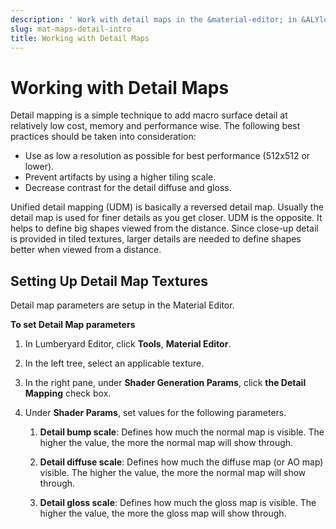 ```yaml
---
description: ' Work with detail maps in the &material-editor; in &ALYlong;. '
slug: mat-maps-detail-intro
title: Working with Detail Maps
---
```

# Working with Detail Maps<a name="mat-maps-detail-intro"></a>

Detail mapping is a simple technique to add macro surface detail at relatively low cost, memory and performance wise\. The following best practices should be taken into consideration:
+ Use as low a resolution as possible for best performance \(512x512 or lower\)\. 
+ Prevent artifacts by using a higher tiling scale\. 
+ Decrease contrast for the detail diffuse and gloss\. 

Unified detail mapping \(UDM\) is basically a reversed detail map\. Usually the detail map is used for finer details as you get closer\. UDM is the opposite\. It helps to define big shapes viewed from the distance\. Since close\-up detail is provided in tiled textures, larger details are needed to define shapes better when viewed from a distance\.

## Setting Up Detail Map Textures<a name="mat-maps-detail-textures"></a>

Detail map parameters are setup in the Material Editor\.

**To set Detail Map parameters**

1. In Lumberyard Editor, click **Tools**, **Material Editor**\.

1. In the left tree, select an applicable texture\.

1. In the right pane, under **Shader Generation Params**, click **the Detail Mapping** check box\.

1. Under **Shader Params**, set values for the following parameters\.

   1. **Detail bump scale**: Defines how much the normal map is visible\. The higher the value, the more the normal map will show through\.

   1. **Detail diffuse scale**: Defines how much the diffuse map \(or AO map\) visible\. The higher the value, the more the normal map will show through\.

   1. **Detail gloss scale**: Defines how much the gloss map is visible\. The higher the value, the more the gloss map will show through\.